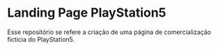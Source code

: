 # Landing Page PlayStation5

Esse repositório se refere a criação de uma página de comercialização fictícia do PlayStation5.




